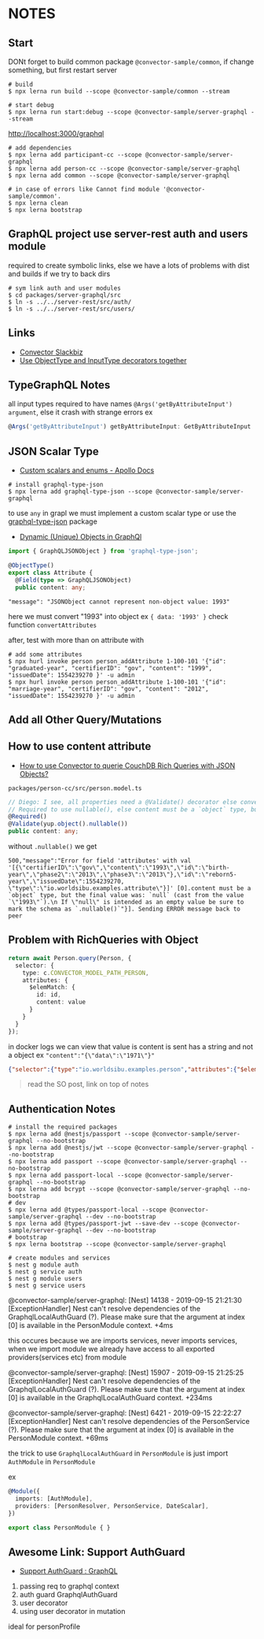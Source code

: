 # NOTES

## Start

DONt forget to build common package `@convector-sample/common`, if change something, but first restart server

```shell
# build
$ npx lerna run build --scope @convector-sample/common --stream
```

```shell
# start debug
$ npx lerna run start:debug --scope @convector-sample/server-graphql --stream
```

<http://localhost:3000/graphql>

```shell
# add dependencies
$ npx lerna add participant-cc --scope @convector-sample/server-graphql
$ npx lerna add person-cc --scope @convector-sample/server-graphql
$ npx lerna add common --scope @convector-sample/server-graphql
```

```shell
# in case of errors like Cannot find module '@convector-sample/common'.
$ npx lerna clean
$ npx lerna bootstrap
```

## GraphQL project use server-rest auth and users module

required to create symbolic links, else we have a lots of problems with dist and builds if we try to back dirs

```shell
# sym link auth and user modules
$ cd packages/server-graphql/src
$ ln -s ../../server-rest/src/auth/
$ ln -s ../../server-rest/src/users/
```

## Links

- [Convector Slackbiz](https://stackblitz.com/edit/convector)
- [Use ObjectType and InputType decorators together](https://github.com/MichalLytek/type-graphql/issues/62)

## TypeGraphQL Notes

all input types required to have names `@Args('getByAttributeInput') argument`, else it crash with strange errors ex

```typescript
@Args('getByAttributeInput') getByAttributeInput: GetByAttributeInput
```

## JSON Scalar Type

- [Custom scalars and enums - Apollo Docs](https://www.apollographql.com/docs/graphql-tools/scalars/)

```shell
# install graphql-type-json
$ npx lerna add graphql-type-json --scope @convector-sample/server-graphql
```

to use `any` in grapl we must implement a custom scalar type or use the [graphql-type-json](https://github.com/taion/graphql-type-json) package

- [Dynamic (Unique) Objects in GraphQl](https://stackoverflow.com/questions/33819658/dynamic-unique-objects-in-graphql)

```typescript
import { GraphQLJSONObject } from 'graphql-type-json';

@ObjectType()
export class Attribute {
  @Field(type => GraphQLJSONObject)
  public content: any;
```

`"message": "JSONObject cannot represent non-object value: 1993"`

here we must convert "1993" into object ex `{ data: '1993' }` check function `convertAttributes`

after, test with more than on attribute with

```shell
# add some attributes
$ npx hurl invoke person person_addAttribute 1-100-101 '{"id": "graduated-year", "certifierID": "gov", "content": "1999", "issuedDate": 1554239270 }' -u admin
$ npx hurl invoke person person_addAttribute 1-100-101 '{"id": "marriage-year", "certifierID": "gov", "content": "2012", "issuedDate": 1554239270 }' -u admin
```

## Add all Other Query/Mutations

## How to use content attribute

- [How to use Convector to querie CouchDB Rich Queries with JSON Objects?](https://stackoverflow.com/questions/57838092/how-to-use-convector-to-querie-couchdb-rich-queries-with-json-objects)

`packages/person-cc/src/person.model.ts`

```typescript
// Diego: I see, all properties need a @Validate() decorator else convector will ignore it
// Required to use nullable(), else content must be a `object` type, but the final value was: `null`
@Required()
@Validate(yup.object().nullable())
public content: any;
```

without `.nullable()` we get

```
500,"message":"Error for field 'attributes' with val '[{\"certifierID\":\"gov\",\"content\":\"1993\",\"id\":\"birth-year\",\"phase2\":\"2013\",\"phase3\":\"2013\"},\"id\":\"reborn5-year\",\"issuedDate\":1554239270,
\"type\":\"io.worldsibu.examples.attribute\"}]' [0].content must be a `object` type, but the final value was: `null` (cast from the value `\"1993\"`).\n If \"null\" is intended as an empty value be sure to mark the schema as `.nullable()`"}]. Sending ERROR message back to peer  
```

## Problem with RichQueries with Object

```typescript
return await Person.query(Person, {
  selector: {
    type: c.CONVECTOR_MODEL_PATH_PERSON,
    attributes: {
      $elemMatch: {
        id: id,
        content: value
      }
    }
  }
});
```

in docker logs we can view that value is content is sent has a string and not a object ex `"content":"{\"data\":\"1971\"}"`

```json
{"selector":{"type":"io.worldsibu.examples.person","attributes":{"$elemMatch":{"id":"born-year","content":"{\"data\":\"1971\"}"}}}}
```

> read the SO post, link on top of notes

## Authentication Notes

```shell
# install the required packages
$ npx lerna add @nestjs/passport --scope @convector-sample/server-graphql --no-bootstrap
$ npx lerna add @nestjs/jwt --scope @convector-sample/server-graphql --no-bootstrap
$ npx lerna add passport --scope @convector-sample/server-graphql --no-bootstrap
$ npx lerna add passport-local --scope @convector-sample/server-graphql --no-bootstrap
$ npx lerna add bcrypt --scope @convector-sample/server-graphql --no-bootstrap
# dev
$ npx lerna add @types/passport-local --scope @convector-sample/server-graphql --dev --no-bootstrap
$ npx lerna add @types/passport-jwt --save-dev --scope @convector-sample/server-graphql --dev --no-bootstrap
# bootstrap
$ npx lerna bootstrap --scope @convector-sample/server-graphql
```

```shell
# create modules and services
$ nest g module auth
$ nest g service auth
$ nest g module users
$ nest g service users
```

@convector-sample/server-graphql: [Nest] 14138   - 2019-09-15 21:21:30   [ExceptionHandler] Nest can't resolve dependencies of the GraphqlLocalAuthGuard (?). Please make sure that the argument at index [0] is available in the PersonModule context. +4ms

this occures because we are imports services, never imports services, when we import module we already have access to all exported providers(services etc) from module

@convector-sample/server-graphql: [Nest] 15907   - 2019-09-15 21:25:25   [ExceptionHandler] Nest can't resolve dependencies of the GraphqlLocalAuthGuard (?). Please make sure that the argument at index [0] is available in the GraphqlLocalAuthGuard context. +234ms

@convector-sample/server-graphql: [Nest] 6421   - 2019-09-15 22:22:27   [ExceptionHandler] Nest can't resolve dependencies of the PersonService (?). Please make sure that the argument at index [0] is available in the PersonModule context. +69ms

the trick to use `GraphqlLocalAuthGuard` in `PersonModule` is just import `AuthModule` in `PersonModule`

ex

```typescript
@Module({
  imports: [AuthModule],
  providers: [PersonResolver, PersonService, DateScalar],
})

export class PersonModule { }
```

## Awesome Link: Support AuthGuard

- [Support AuthGuard : GraphQL](https://github.com/nestjs/graphql/issues/48)

1. passing req to graphql context
2. auth guard GraphqlAuthGuard
3. user decorator
4. using user decorator in mutation

ideal for personProfile

